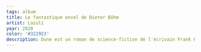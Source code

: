 ```yaml
---
tags: album
title: Le fantastique envol de Dieter Böhm
artist: Lazuli
year: 2020
color: '#322923'
description: Dune est un roman de science-fiction de l'écrivain Frank Herbert, publié aux États-Unis en 1965. Il s'agit du premier roman du cycle de Dune. Publié à l'origine sous forme de deux publications distinctes dans le magazine Analog en 1963-1964, c'est le roman de science-fiction le plus vendu au monde1,2. Dans les éditions françaises, ce roman est quelquefois divisé en deux volumes (Dune I et Dune II)3, comme lors de sa première publication dans Analog.
---
```

